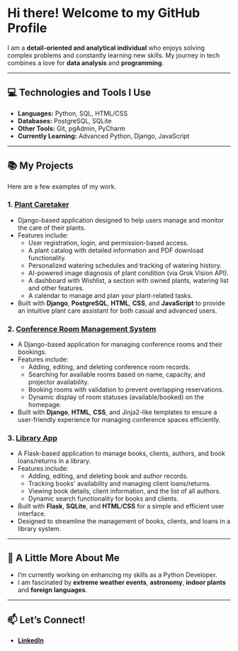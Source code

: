 # Hi there! Welcome to my GitHub Profile

I am a **detail-oriented and analytical individual** who enjoys solving complex problems and constantly learning new skills. My journey in tech combines a love for **data analysis** and **programming**.

---

## 💻 Technologies and Tools I Use
- **Languages:** Python, SQL, HTML/CSS
- **Databases:** PostgreSQL, SQLite
- **Other Tools:** Git, pgAdmin, PyCharm
- **Currently Learning:** Advanced Python, Django, JavaScript

---

## 📚 My Projects
Here are a few examples of my work.
### 1. [**Plant Caretaker**](https://github.com/AngelikaMajewska/PlantCaretaker)
-  Django-based application designed to help users manage and monitor the care of their plants.
-  Features include:
    - User registration, login, and permission-based access.
    - A plant catalog with detailed information and PDF download functionality.
    - Personalized watering schedules and tracking of watering history.
    - AI-powered image diagnosis of plant condition (via Grok Vision API).
    - A dashboard with Wishlist, a section with owned plants, watering list and other features.
    - A calendar to manage and plan your plant-related tasks.
- Built with **Django**, **PostgreSQL**, **HTML**, **CSS**, and **JavaScript** to provide an intuitive plant care assistant for both casual and advanced users.

### 2. [**Conference Room Management System**](https://github.com/AngelikaMajewska/ConfRoomApp)
- A Django-based application for managing conference rooms and their bookings.  
- Features include:  
  - Adding, editing, and deleting conference room records.  
  - Searching for available rooms based on name, capacity, and projector availability.  
  - Booking rooms with validation to prevent overlapping reservations.  
  - Dynamic display of room statuses (available/booked) on the homepage.  
- Built with **Django**, **HTML**, **CSS**, and Jinja2-like templates to ensure a user-friendly experience for managing conference spaces efficiently.  

### 3. [**Library App**](https://github.com/AngelikaMajewska/LibraryApp)
- A Flask-based application to manage books, clients, authors, and book loans/returns in a library.
- Features include:  
  - Adding, editing, and deleting book and author records.
  - Tracking books' availability and managing client loans/returns.
  - Viewing book details, client information, and the list of all authors.
  - Dynamic search functionality for books and clients.
- Built with **Flask**, **SQLite**, and **HTML**/**CSS** for a simple and efficient user interface.
- Designed to streamline the management of books, clients, and loans in a library system.

---

## 🌱 A Little More About Me
- I’m currently working on enhancing my skills as a Python Developer.
- I am fascinated by **extreme weather events**, **astronomy**, **indoor plants** and **foreign languages**.

---

## 📫 Let’s Connect!
- [**LinkedIn**](https://www.linkedin.com/](https://www.linkedin.com/in/angelikamajewska/))
